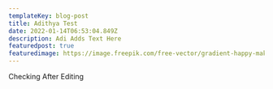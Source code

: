 ```yaml
---
templateKey: blog-post
title: Adithya Test
date: 2022-01-14T06:53:04.849Z
description: Adi Adds Text Here
featuredpost: true
featuredimage: https://image.freepik.com/free-vector/gradient-happy-makar-sankranti-illustration_23-2149229614.jpg
---
```

Checking After Editing